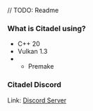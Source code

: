 // TODO: Readme

### What is Citadel using?
- C++ 20
- Vulkan 1.3
- - Premake

### Citadel Discord
Link: [Discord Server](https://discord.com/invite/zhhHu5HG8c)
